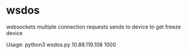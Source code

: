 # wsdos
websockets multiple connection requests sends to device to get freeze device


Usage:
python3 wsdos.py 10.88.119.108 1000
